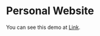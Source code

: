 # Personal Website

You can see this demo at [Link](https://parvanehghovsi.github.io/Personal-Website/).
